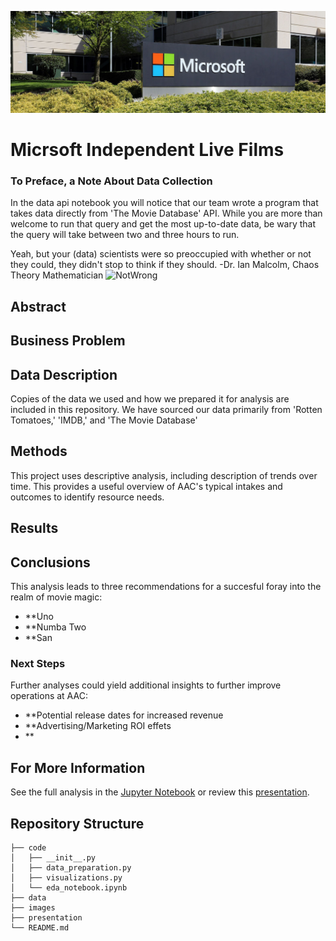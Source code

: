 ![ItLooms](./images/msft.jpeg)

# Micrsoft Independent Live Films
### To Preface, a Note About Data Collection

In the data api notebook you will notice that our team wrote a program that takes data directly from 'The Movie Database' API. While you are more than welcome to run that query and get the most up-to-date data, be wary that the query will take between two and three hours to run.


Yeah, but your (data) scientists were so preoccupied with whether or not they could, they didn't stop to think if they should.
 -Dr. Ian Malcolm, Chaos Theory Mathematician 
![NotWrong](./images/malcom-y.jpeg)
## Abstract



## Business Problem





## Data Description

Copies of the data we used and how we prepared it for analysis are included in this repository. We have sourced our data primarily from 'Rotten Tomatoes,' 'IMDB,' and 'The Movie Database'

## Methods

This project uses descriptive analysis, including description of trends over time. This provides a useful overview of AAC's typical intakes and outcomes to identify resource needs.

## Results



## Conclusions

This analysis leads to three recommendations for a succesful foray into the realm of movie magic:

- **Uno
- **Numba Two
- **San

### Next Steps

Further analyses could yield additional insights to further improve operations at AAC:

- **Potential release dates for increased revenue
- **Advertising/Marketing ROI effets
- **

## For More Information

See the full analysis in the [Jupyter Notebook](./notebook/data_exploration.ipynb) or review this [presentation](./presentation/testy.txt).

## Repository Structure

```
├── code
│   ├── __init__.py
│   ├── data_preparation.py
│   ├── visualizations.py
│   └── eda_notebook.ipynb
├── data
├── images
├── presentation
└── README.md
```
